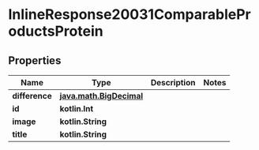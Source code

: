 
# InlineResponse20031ComparableProductsProtein

## Properties
Name | Type | Description | Notes
------------ | ------------- | ------------- | -------------
**difference** | [**java.math.BigDecimal**](java.math.BigDecimal.md) |  | 
**id** | **kotlin.Int** |  | 
**image** | **kotlin.String** |  | 
**title** | **kotlin.String** |  | 



